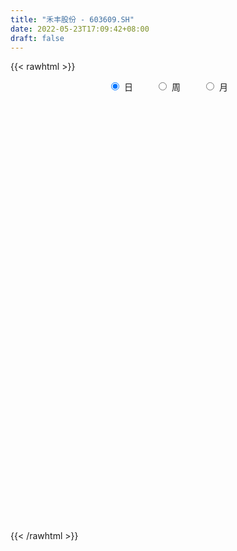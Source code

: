 ```yaml
---
title: "禾丰股份 - 603609.SH"
date: 2022-05-23T17:09:42+08:00
draft: false
---
```

{{< rawhtml >}}
    <div style="text-align: center">
        <label style="padding: 1rem;"><input style="margin-right: .5rem" type="radio" name="period" value="D" checked onclick="period_change(this)">日</label>
        <label style="padding: 1rem;"><input style="margin-right: .5rem" type="radio" name="period" value="W" onclick="period_change(this)">周</label>
        <label style="padding: 1rem;"><input style="margin-right: .5rem" type="radio" name="period" value="M" onclick="period_change(this)">月</label>
    </div>
    <div id="chart" style="height: 700px;"></div> 
    <script type="text/javascript">
        const D_v = [56824.16,40900.69,27581.03,26061.99,14537.39,21992.38,32608.92,24664.35,17106.15,28260.87,23859.53,27704.02,26598.0,23958.08,30930.53,28807.24,24261.95,19973.75,27981.19,18642.5,26185.0,28818.0,21324.5,26989.82,18127.78,30229.89,18659.79,23915.67,22236.75,28945.33,26744.83,23208.17,65851.63,35351.0,23467.24,26507.46,41614.8,44745.55,24288.08,22057.89,24257.4,28395.05,32359.59,40184.51,20639.69,21796.5,16516.0,25650.58,22082.5,17924.29,16273.5,46925.28,31575.59,26507.87,36408.13,78100.62,45147.81,29422.62,22477.0,20174.77,19245.21,19726.14,43690.24,23311.62,23042.06,20315.71,18739.88,20092.54,23108.06,14351.0,20283.5,19463.69,16566.5,16646.07,20318.69,15660.0,18562.16,23650.55,26167.12,33195.31,24177.0,29282.43,23957.25,30622.38,32996.26,35190.23,45602.17,31906.2,25330.0,23561.5,89837.07,43193.32,28556.03,27403.19,34958.17,119230.63,60876.58,58369.53,52359.33,55951.48,58036.06,41334.28,32037.67,26640.48,44097.94,32873.64,93546.16,67961.66,51627.3,46929.81,32925.64,23119.63,22521.11,28418.97,22829.11,26930.81,27498.75,55097.08,62330.24,36115.2,49326.34,28382.0,22094.0,24451.0,22596.0,26702.32,30898.26,19577.55,20276.37,24681.84,17322.18,23354.0,18044.14,14786.92,18532.79,18513.95,17766.49,15867.66,20229.97,17696.87,20236.0,21760.47,19003.32,40588.1,33144.12,28883.0,21778.5,33949.92,29310.5,32185.73,26755.71,33384.08,48264.79,138712.49,194078.43,103165.53,198975.33,93728.51,67995.63,45175.35,113581.09,183053.48,75940.26,76144.88,214292.31,181863.64,85376.01,91774.66,103334.42,127164.02,90567.68,51080.5,80356.62,54677.0,50998.32,49782.0,31825.12,41031.42,66269.63,67350.3,69376.31,55970.14,73608.68,61265.31,86043.0,63968.66,80922.66,68667.5,62545.67,49449.49,46598.59,76302.9,79673.33,42753.5,41748.09,90343.4,61119.03,47360.95,98784.24,71094.16,81399.23,67250.94,39555.94,49717.89,41495.86,70530.21,64539.97,37105.69,42184.0,55025.86,55220.07,42149.08,43965.67,48518.44,37413.03,80207.31,54239.76,33731.06,40708.71,92027.77,76251.73,57310.15,60776.81,40100.5,39438.88,40135.64,36736.98,105222.39,170835.89,116965.04,123741.22,129246.38,109688.69,85215.16,60582.99,43981.89,54145.55,77757.03,31794.15,33696.78,39772.17,44117.0,43996.03,35703.11,89200.98,41200.49,41077.88,35786.25,33694.32,50380.86]
const D_histogram = [0.0,-0.0156289459,-0.020817471,-0.0247714224,-0.0258115958,-0.0311662432,-0.0282413629,-0.035219527,-0.0385838335,-0.0394187411,-0.0291598451,-0.0242889806,-0.0198745253,-0.0109353303,-0.0008482442,0.0019265122,0.0050991339,0.0088664988,0.0044926407,0.0054458933,0.0032939259,-0.0019753843,-0.0044506199,-0.0177982167,-0.0219038906,-0.0327152895,-0.0317721514,-0.032372996,-0.0249018241,-0.0107916336,0.0010210921,0.0114104183,0.030547779,0.032397396,0.0257932965,0.0218361007,0.0286300795,0.0142996855,0.0091455807,0.001696042,-0.0010619891,-0.0020088263,-0.0017662289,0.0107003707,0.0078146478,0.0037361459,0.0010298496,-0.0076967965,-0.017169167,-0.0208296639,-0.0199698502,-0.0347834734,-0.0553741868,-0.0764657303,-0.1042493697,-0.1032627601,-0.0872507621,-0.0682052447,-0.0608648527,-0.0566398424,-0.0480781149,-0.0333083974,-0.0013060824,0.0181246477,0.0279776746,0.0357145404,0.0403617043,0.0420985216,0.0328897194,0.0236099595,0.0159947265,0.0097855346,0.0066753448,0.0062935529,0.012732951,0.0109557979,0.0053732137,-0.0035904926,0.001759071,0.0157954726,0.0204649175,0.029182738,0.036085426,0.0458735644,0.0555762283,0.0684190793,0.079210071,0.0764816002,0.0614190464,0.0539534084,0.0668339997,0.0629217147,0.0479074806,0.0470342923,0.0390085951,0.0638459006,0.0637993812,0.0582240156,0.0608300214,0.0733941102,0.0741430532,0.0660018903,0.0493740399,0.0249951407,-0.0113172486,-0.02446202,-0.0012811236,-0.0095129244,-0.0350658588,-0.063035952,-0.0749567472,-0.0785751107,-0.0823644913,-0.0948091642,-0.0920268712,-0.0764458324,-0.0611434555,-0.0339150235,-0.0050288677,0.0004191601,-0.01230081,-0.0101862257,-0.0058812066,-0.004244597,-0.004994791,0.0023823729,-0.000854785,0.0015522073,0.0022617142,0.0005885684,-0.0005770804,-0.0032767493,-0.0067889228,-0.0067817114,-0.0090207753,-0.0125298254,-0.0134314869,-0.0094301249,-0.0044584375,0.0008709687,0.0010378116,0.0043395147,0.0087849394,0.0181614039,0.0211611525,0.0186822634,0.018600427,0.0116866162,0.0059318667,-0.0000846054,-0.0027586508,0.001275974,0.0099392301,0.035066713,0.0774128021,0.1000751167,0.1434454737,0.1480551424,0.1335348582,0.1196064707,0.1326718564,0.1610309444,0.1588315782,0.1365938734,0.1817848413,0.1790252861,0.1689222564,0.1498938522,0.1297561181,0.0905376911,0.0258931573,-0.0258311448,-0.0673251246,-0.1096509557,-0.1327986991,-0.1628315231,-0.1671545138,-0.1764534876,-0.1452238357,-0.1249974568,-0.0894687632,-0.0466456071,-0.0077707354,-0.0021086947,-0.0322338829,-0.0646300108,-0.1017093694,-0.1197650329,-0.1189339468,-0.1143338005,-0.1220299005,-0.1329224164,-0.1532407195,-0.1576308854,-0.1482573077,-0.10807417,-0.0810728192,-0.0597351712,-0.0339953557,-0.021446251,-0.0362809153,-0.0546553134,-0.0524625557,-0.0252487222,-0.0277553984,-0.0691173024,-0.080814811,-0.0795036218,-0.0635445961,-0.0250564719,0.0109138898,0.0325466633,0.0465374145,0.0612805741,0.0730300907,0.0897789899,0.09070983,0.0833852049,0.0781000742,0.1003575508,0.0784940871,0.0407926907,0.0212130218,0.0133315738,-0.0066183587,-0.0081828014,-0.0102482706,0.0334525777,0.0785828624,0.0907935245,0.0630166425,0.0108506484,-0.0755900777,-0.1532828255,-0.1732071172,-0.1886692068,-0.1796722584,-0.1662559873,-0.1529468489,-0.1228231802,-0.0917559796,-0.0678986214,-0.0439125504,-0.0235558152,0.0177633896,0.0368297718,0.0523522616,0.0583387059,0.0674740062,0.0836938638]
const D_fast = [0.0,-0.0195361823,-0.0299290753,-0.0400758822,-0.0475689546,-0.0607151628,-0.0648506232,-0.0806336691,-0.0936439339,-0.1043335268,-0.1013645921,-0.1025659727,-0.1031201487,-0.0969147863,-0.0870397612,-0.0837833768,-0.0793359716,-0.0733519821,-0.07660268,-0.074287954,-0.0756164399,-0.0813795962,-0.0849674868,-0.1027646377,-0.1123462843,-0.1313365056,-0.1383364054,-0.1470304989,-0.145784783,-0.134372501,-0.1223045022,-0.1090625715,-0.082288266,-0.0723393,-0.0724950753,-0.070993246,-0.0570417473,-0.0677972199,-0.0706649295,-0.0776904578,-0.0807139861,-0.0821630299,-0.0823619897,-0.0672202974,-0.0681523584,-0.0712968238,-0.0737456577,-0.0843965029,-0.0981611651,-0.1070290781,-0.1111617269,-0.1346712185,-0.1691054786,-0.2093134547,-0.2631594365,-0.287988517,-0.2937892095,-0.2917950032,-0.2996708244,-0.3096057747,-0.3130635759,-0.3066209578,-0.2749451634,-0.2509832714,-0.2341358258,-0.2174703249,-0.202732735,-0.1904712872,-0.1914576596,-0.1948349296,-0.198451481,-0.2022142893,-0.2036556429,-0.2024640465,-0.1928414106,-0.1918796143,-0.1961188951,-0.2059802246,-0.2001908932,-0.1822056235,-0.1724199491,-0.1564064442,-0.1404823997,-0.1192258702,-0.0956291491,-0.0656815284,-0.0350880189,-0.0186960897,-0.0184038819,-0.0123811678,0.0172079235,0.0290260671,0.0259887031,0.036874088,0.0386005395,0.0793993201,0.0953026461,0.1042832844,0.1220967955,0.1530094119,0.1722941181,0.1806534279,0.1763690874,0.1582389734,0.1190972719,0.0998369956,0.122697611,0.1120875791,0.07776818,0.0340390989,0.0033791168,-0.0198830243,-0.0442635278,-0.0804104917,-0.1006349166,-0.1041653358,-0.1041488229,-0.0853991466,-0.0577702078,-0.05221739,-0.0680125626,-0.0684445347,-0.0656098172,-0.0650343569,-0.0670332487,-0.0590604915,-0.0625113456,-0.0597163015,-0.0584413661,-0.0599673697,-0.0612772886,-0.0647961448,-0.0700055491,-0.0716937655,-0.0761880232,-0.0828295297,-0.087089063,-0.0854452322,-0.0815881541,-0.0760410057,-0.0756147099,-0.0712281282,-0.0645864687,-0.0506696532,-0.0423796165,-0.0401879397,-0.0356196694,-0.0396118261,-0.0438836089,-0.0499212324,-0.0532849405,-0.0489313221,-0.0377832585,-0.0038890974,0.0578101923,0.105491286,0.1847230115,0.2263464657,0.2452098961,0.2611831262,0.307416476,0.3760333002,0.4135418285,0.425452592,0.5160897703,0.5580865366,0.590214071,0.6086591299,0.6209604253,0.6043764211,0.5462051765,0.4880230883,0.4296978273,0.3599592573,0.3036118391,0.2328711344,0.1867595152,0.1333471695,0.1282708625,0.1172478771,0.13040938,0.1615711344,0.1985033221,0.2036381892,0.1654545302,0.1169008996,0.0543941987,0.0063972769,-0.0225051236,-0.0464884275,-0.0846920026,-0.1288151226,-0.1874436056,-0.2312414928,-0.2589322421,-0.2457676469,-0.2390345008,-0.2326306456,-0.2153896691,-0.2082021272,-0.2321070202,-0.2641452467,-0.2750681279,-0.254166475,-0.2636120008,-0.3222532304,-0.3541544418,-0.372719158,-0.3726462814,-0.3404222751,-0.3017234409,-0.2719540016,-0.2463288968,-0.2162655936,-0.1862585544,-0.1470649077,-0.1234566101,-0.109934934,-0.0956950462,-0.0483481819,-0.0505881238,-0.0780913475,-0.092367761,-0.0969163156,-0.1185208376,-0.1221309807,-0.1267585176,-0.0746945248,-0.0099185246,0.0249905187,0.0129677973,-0.0364855347,-0.1418237803,-0.2578372344,-0.3210633055,-0.3836926967,-0.4196138129,-0.4477615386,-0.4726891124,-0.4732712388,-0.4651430331,-0.4582603302,-0.4452523968,-0.4307846155,-0.3850245632,-0.3567507381,-0.3281401829,-0.3075690621,-0.2815652602,-0.2444219367]
const D_slow = [0.0,-0.0039072365,-0.0091116042,-0.0153044598,-0.0217573588,-0.0295489196,-0.0366092603,-0.0454141421,-0.0550601004,-0.0649147857,-0.072204747,-0.0782769921,-0.0832456234,-0.085979456,-0.086191517,-0.085709889,-0.0844351055,-0.0822184808,-0.0810953207,-0.0797338473,-0.0789103658,-0.0794042119,-0.0805168669,-0.0849664211,-0.0904423937,-0.0986212161,-0.106564254,-0.1146575029,-0.120882959,-0.1235808674,-0.1233255943,-0.1204729898,-0.112836045,-0.104736696,-0.0982883719,-0.0928293467,-0.0856718268,-0.0820969054,-0.0798105103,-0.0793864998,-0.079651997,-0.0801542036,-0.0805957608,-0.0779206681,-0.0759670062,-0.0750329697,-0.0747755073,-0.0766997065,-0.0809919982,-0.0861994142,-0.0911918767,-0.0998877451,-0.1137312918,-0.1328477244,-0.1589100668,-0.1847257568,-0.2065384474,-0.2235897585,-0.2388059717,-0.2529659323,-0.264985461,-0.2733125604,-0.273639081,-0.2691079191,-0.2621135004,-0.2531848653,-0.2430944392,-0.2325698088,-0.224347379,-0.2184448891,-0.2144462075,-0.2119998238,-0.2103309877,-0.2087575994,-0.2055743617,-0.2028354122,-0.2014921088,-0.2023897319,-0.2019499642,-0.198001096,-0.1928848667,-0.1855891822,-0.1765678257,-0.1650994346,-0.1512053775,-0.1341006077,-0.1142980899,-0.0951776899,-0.0798229283,-0.0663345762,-0.0496260763,-0.0338956476,-0.0219187774,-0.0101602044,-0.0004080556,0.0155534196,0.0315032649,0.0460592688,0.0612667741,0.0796153017,0.098151065,0.1146515375,0.1269950475,0.1332438327,0.1304145205,0.1242990155,0.1239787346,0.1216005035,0.1128340388,0.0970750508,0.078335864,0.0586920863,0.0381009635,0.0143986725,-0.0086080453,-0.0277195034,-0.0430053673,-0.0514841232,-0.0527413401,-0.0526365501,-0.0557117526,-0.058258309,-0.0597286106,-0.0607897599,-0.0620384577,-0.0614428644,-0.0616565607,-0.0612685088,-0.0607030803,-0.0605559382,-0.0607002083,-0.0615193956,-0.0632166263,-0.0649120541,-0.0671672479,-0.0702997043,-0.073657576,-0.0760151073,-0.0771297166,-0.0769119744,-0.0766525215,-0.0755676429,-0.073371408,-0.068831057,-0.0635407689,-0.0588702031,-0.0542200963,-0.0512984423,-0.0498154756,-0.049836627,-0.0505262897,-0.0502072962,-0.0477224886,-0.0389558104,-0.0196026098,0.0054161693,0.0412775378,0.0782913233,0.1116750379,0.1415766556,0.1747446197,0.2150023558,0.2547102503,0.2888587187,0.334304929,0.3790612505,0.4212918146,0.4587652777,0.4912043072,0.51383873,0.5203120193,0.5138542331,0.4970229519,0.469610213,0.4364105382,0.3957026575,0.353914029,0.3098006571,0.2734946982,0.242245334,0.2198781432,0.2082167414,0.2062740576,0.2057468839,0.1976884132,0.1815309105,0.1561035681,0.1261623099,0.0964288232,0.067845373,0.0373378979,0.0041072938,-0.0342028861,-0.0736106074,-0.1106749343,-0.1376934768,-0.1579616816,-0.1728954744,-0.1813943134,-0.1867558761,-0.1958261049,-0.2094899333,-0.2226055722,-0.2289177528,-0.2358566024,-0.253135928,-0.2733396307,-0.2932155362,-0.3091016852,-0.3153658032,-0.3126373307,-0.3045006649,-0.2928663113,-0.2775461678,-0.2592886451,-0.2368438976,-0.2141664401,-0.1933201389,-0.1737951204,-0.1487057327,-0.1290822109,-0.1188840382,-0.1135807828,-0.1102478893,-0.111902479,-0.1139481793,-0.116510247,-0.1081471026,-0.088501387,-0.0658030058,-0.0500488452,-0.0473361831,-0.0662337025,-0.1045544089,-0.1478561882,-0.1950234899,-0.2399415545,-0.2815055513,-0.3197422636,-0.3504480586,-0.3733870535,-0.3903617088,-0.4013398464,-0.4072288002,-0.4027879528,-0.3935805099,-0.3804924445,-0.365907768,-0.3490392665,-0.3281158005]
const D_data = [['2021-05-12', 10.8844, 11.0411, 10.855, 11.1391],['2021-05-13', 10.953, 10.7962, 10.7864, 10.9921],['2021-05-14', 10.806, 10.855, 10.7276, 10.8746],['2021-05-17', 10.8746, 10.8256, 10.7374, 10.8746],['2021-05-18', 10.8256, 10.8256, 10.757, 10.8746],['2021-05-19', 10.8354, 10.7276, 10.708, 10.8452],['2021-05-20', 10.7276, 10.7962, 10.6003, 10.9236],['2021-05-21', 10.7962, 10.6297, 10.6297, 10.806],['2021-05-24', 10.5709, 10.6101, 10.5709, 10.6982],['2021-05-25', 10.6003, 10.5905, 10.5023, 10.6101],['2021-05-26', 10.5807, 10.7178, 10.5611, 10.7178],['2021-05-27', 10.7178, 10.6591, 10.6395, 10.7374],['2021-05-28', 10.6688, 10.6493, 10.6395, 10.7374],['2021-05-31', 10.6591, 10.7178, 10.6199, 10.7668],['2021-06-01', 10.7276, 10.7668, 10.6786, 10.7962],['2021-06-02', 10.7668, 10.6982, 10.6884, 10.8158],['2021-06-03', 10.78, 10.71, 10.6, 10.79],['2021-06-04', 10.69, 10.73, 10.69, 10.78],['2021-06-07', 10.77, 10.62, 10.58, 10.83],['2021-06-08', 10.63, 10.67, 10.53, 10.7],['2021-06-09', 10.66, 10.62, 10.56, 10.69],['2021-06-10', 10.61, 10.55, 10.52, 10.61],['2021-06-11', 10.54, 10.55, 10.49, 10.57],['2021-06-15', 10.55, 10.35, 10.28, 10.55],['2021-06-16', 10.35, 10.39, 10.26, 10.49],['2021-06-17', 10.37, 10.23, 10.2, 10.37],['2021-06-18', 10.23, 10.31, 10.18, 10.32],['2021-06-21', 10.31, 10.25, 10.22, 10.36],['2021-06-22', 10.24, 10.33, 10.22, 10.4],['2021-06-23', 10.33, 10.44, 10.27, 10.44],['2021-06-24', 10.44, 10.46, 10.37, 10.48],['2021-06-25', 10.49, 10.49, 10.38, 10.5],['2021-06-28', 10.51, 10.68, 10.51, 10.85],['2021-06-29', 10.63, 10.53, 10.52, 10.7],['2021-06-30', 10.53, 10.42, 10.38, 10.6],['2021-07-01', 10.41, 10.43, 10.29, 10.53],['2021-07-02', 10.43, 10.58, 10.43, 10.7],['2021-07-05', 10.62, 10.3, 10.26, 10.62],['2021-07-06', 10.35, 10.36, 10.24, 10.38],['2021-07-07', 10.28, 10.29, 10.22, 10.31],['2021-07-08', 10.28, 10.31, 10.21, 10.44],['2021-07-09', 10.37, 10.31, 10.23, 10.39],['2021-07-12', 10.31, 10.31, 10.26, 10.35],['2021-07-13', 10.4, 10.49, 10.28, 10.54],['2021-07-14', 10.51, 10.32, 10.32, 10.56],['2021-07-15', 10.3, 10.28, 10.24, 10.34],['2021-07-16', 10.25, 10.27, 10.24, 10.36],['2021-07-19', 10.26, 10.15, 10.07, 10.32],['2021-07-20', 10.15, 10.07, 10.04, 10.2],['2021-07-21', 10.06, 10.08, 10.06, 10.13],['2021-07-22', 10.08, 10.1, 10.04, 10.11],['2021-07-23', 10.13, 9.83, 9.8, 10.16],['2021-07-26', 9.83, 9.61, 9.51, 9.88],['2021-07-27', 9.62, 9.42, 9.41, 9.69],['2021-07-28', 9.48, 9.11, 9.1, 9.48],['2021-07-29', 8.84, 9.29, 8.84, 9.45],['2021-07-30', 9.29, 9.42, 9.09, 9.54],['2021-08-02', 9.41, 9.46, 9.27, 9.64],['2021-08-03', 9.41, 9.3, 9.3, 9.52],['2021-08-04', 9.3, 9.21, 9.18, 9.3],['2021-08-05', 9.18, 9.22, 9.18, 9.34],['2021-08-06', 9.2, 9.29, 9.1, 9.29],['2021-08-09', 9.3, 9.58, 9.19, 9.66],['2021-08-10', 9.6, 9.53, 9.42, 9.62],['2021-08-11', 9.5, 9.47, 9.43, 9.55],['2021-08-12', 9.47, 9.48, 9.45, 9.57],['2021-08-13', 9.43, 9.47, 9.37, 9.51],['2021-08-16', 9.49, 9.45, 9.42, 9.56],['2021-08-17', 9.43, 9.29, 9.25, 9.49],['2021-08-18', 9.26, 9.23, 9.2, 9.29],['2021-08-19', 9.2, 9.19, 9.12, 9.23],['2021-08-20', 9.19, 9.15, 9.06, 9.19],['2021-08-23', 9.15, 9.14, 9.14, 9.21],['2021-08-24', 9.17, 9.14, 9.13, 9.2],['2021-08-25', 9.12, 9.22, 9.12, 9.26],['2021-08-26', 9.21, 9.11, 9.11, 9.22],['2021-08-27', 9.11, 9.02, 9.01, 9.13],['2021-08-30', 9.0, 8.91, 8.91, 9.02],['2021-08-31', 8.95, 9.05, 8.89, 9.11],['2021-09-01', 9.08, 9.19, 8.97, 9.21],['2021-09-02', 9.19, 9.11, 9.09, 9.19],['2021-09-03', 9.14, 9.19, 9.09, 9.2],['2021-09-06', 9.1, 9.21, 9.1, 9.24],['2021-09-07', 9.22, 9.3, 9.22, 9.33],['2021-09-08', 9.32, 9.37, 9.3, 9.4],['2021-09-09', 9.38, 9.5, 9.37, 9.54],['2021-09-10', 9.45, 9.58, 9.35, 9.64],['2021-09-13', 9.48, 9.48, 9.42, 9.6],['2021-09-14', 9.48, 9.32, 9.3, 9.52],['2021-09-15', 9.3, 9.39, 9.22, 9.47],['2021-09-16', 9.37, 9.7, 9.36, 9.78],['2021-09-17', 9.69, 9.56, 9.46, 9.7],['2021-09-22', 9.5, 9.41, 9.36, 9.5],['2021-09-23', 9.42, 9.58, 9.41, 9.59],['2021-09-24', 9.58, 9.5, 9.47, 9.69],['2021-09-27', 9.46, 10.0, 9.45, 10.14],['2021-09-28', 9.9, 9.81, 9.66, 9.91],['2021-09-29', 9.71, 9.78, 9.62, 9.98],['2021-09-30', 9.76, 9.93, 9.72, 10.09],['2021-10-08', 9.99, 10.16, 9.85, 10.28],['2021-10-11', 10.2, 10.12, 9.91, 10.27],['2021-10-12', 10.06, 10.06, 9.83, 10.15],['2021-10-13', 10.05, 9.95, 9.83, 10.1],['2021-10-14', 9.9, 9.79, 9.74, 9.91],['2021-10-15', 9.7, 9.5, 9.48, 9.77],['2021-10-18', 9.5, 9.66, 9.27, 9.69],['2021-10-19', 9.65, 10.15, 9.58, 10.25],['2021-10-20', 9.92, 9.81, 9.72, 10.01],['2021-10-21', 9.8, 9.5, 9.5, 9.89],['2021-10-22', 9.5, 9.3, 9.28, 9.59],['2021-10-25', 9.46, 9.35, 9.25, 9.57],['2021-10-26', 9.26, 9.36, 9.26, 9.42],['2021-10-27', 9.31, 9.28, 9.2, 9.41],['2021-10-28', 9.21, 9.06, 9.03, 9.27],['2021-10-29', 9.02, 9.15, 9.02, 9.23],['2021-11-01', 9.15, 9.29, 9.04, 9.29],['2021-11-02', 9.28, 9.31, 9.2, 9.37],['2021-11-03', 9.31, 9.53, 9.28, 9.63],['2021-11-04', 9.47, 9.68, 9.41, 9.77],['2021-11-05', 9.63, 9.47, 9.45, 9.73],['2021-11-08', 9.47, 9.21, 9.2, 9.5],['2021-11-09', 9.2, 9.35, 9.2, 9.4],['2021-11-10', 9.35, 9.38, 9.21, 9.38],['2021-11-11', 9.35, 9.35, 9.3, 9.46],['2021-11-12', 9.35, 9.31, 9.3, 9.41],['2021-11-15', 9.39, 9.42, 9.32, 9.48],['2021-11-16', 9.44, 9.29, 9.26, 9.48],['2021-11-17', 9.29, 9.35, 9.23, 9.37],['2021-11-18', 9.35, 9.33, 9.3, 9.42],['2021-11-19', 9.32, 9.29, 9.22, 9.35],['2021-11-22', 9.33, 9.28, 9.24, 9.33],['2021-11-23', 9.28, 9.24, 9.22, 9.33],['2021-11-24', 9.24, 9.2, 9.17, 9.24],['2021-11-25', 9.17, 9.22, 9.17, 9.25],['2021-11-26', 9.22, 9.17, 9.14, 9.22],['2021-11-29', 9.1, 9.12, 9.07, 9.21],['2021-11-30', 9.11, 9.12, 9.1, 9.18],['2021-12-01', 9.11, 9.17, 9.08, 9.19],['2021-12-02', 9.19, 9.19, 9.17, 9.25],['2021-12-03', 9.19, 9.21, 9.15, 9.23],['2021-12-06', 9.2, 9.15, 9.14, 9.24],['2021-12-07', 9.15, 9.19, 9.11, 9.2],['2021-12-08', 9.21, 9.22, 9.16, 9.22],['2021-12-09', 9.22, 9.32, 9.2, 9.37],['2021-12-10', 9.35, 9.28, 9.24, 9.4],['2021-12-13', 9.29, 9.22, 9.2, 9.33],['2021-12-14', 9.22, 9.25, 9.18, 9.26],['2021-12-15', 9.19, 9.15, 9.11, 9.27],['2021-12-16', 9.17, 9.13, 9.12, 9.19],['2021-12-17', 9.14, 9.09, 9.08, 9.17],['2021-12-20', 9.1, 9.1, 9.07, 9.13],['2021-12-21', 9.1, 9.18, 9.07, 9.18],['2021-12-22', 9.17, 9.27, 9.15, 9.28],['2021-12-23', 9.26, 9.58, 9.21, 9.87],['2021-12-24', 9.56, 10.02, 9.5, 10.14],['2021-12-27', 10.03, 10.02, 9.85, 10.18],['2021-12-28', 10.07, 10.56, 9.8, 10.65],['2021-12-29', 10.51, 10.33, 10.25, 10.63],['2021-12-30', 10.3, 10.19, 10.1, 10.41],['2021-12-31', 10.1, 10.24, 10.1, 10.3],['2022-01-04', 10.16, 10.7, 10.15, 10.71],['2022-01-05', 10.6, 11.15, 10.58, 11.25],['2022-01-06', 11.11, 11.0, 10.78, 11.14],['2022-01-07', 10.88, 10.84, 10.81, 11.49],['2022-01-10', 10.81, 11.92, 10.79, 11.92],['2022-01-11', 12.08, 11.63, 11.53, 12.15],['2022-01-12', 11.66, 11.7, 11.41, 11.72],['2022-01-13', 11.7, 11.7, 11.52, 11.99],['2022-01-14', 11.76, 11.76, 11.64, 12.26],['2022-01-17', 11.63, 11.52, 11.18, 11.75],['2022-01-18', 11.5, 11.04, 11.01, 11.52],['2022-01-19', 11.14, 10.96, 10.83, 11.14],['2022-01-20', 10.99, 10.87, 10.82, 11.3],['2022-01-21', 10.85, 10.63, 10.58, 10.92],['2022-01-24', 10.55, 10.66, 10.5, 10.86],['2022-01-25', 10.52, 10.37, 10.3, 10.78],['2022-01-26', 10.37, 10.52, 10.22, 10.61],['2022-01-27', 10.53, 10.33, 10.33, 10.77],['2022-01-28', 10.44, 10.81, 10.44, 10.98],['2022-02-07', 10.81, 10.74, 10.4, 11.05],['2022-02-08', 10.72, 11.03, 10.63, 11.2],['2022-02-09', 11.07, 11.31, 11.01, 11.45],['2022-02-10', 11.31, 11.49, 11.21, 11.58],['2022-02-11', 11.55, 11.22, 11.2, 11.63],['2022-02-14', 11.23, 10.72, 10.67, 11.37],['2022-02-15', 10.76, 10.51, 10.4, 10.81],['2022-02-16', 10.56, 10.22, 10.18, 10.64],['2022-02-17', 10.21, 10.24, 10.12, 10.29],['2022-02-18', 10.23, 10.35, 10.1, 10.44],['2022-02-21', 10.34, 10.33, 10.2, 10.44],['2022-02-22', 10.29, 10.08, 10.06, 10.32],['2022-02-23', 10.15, 9.89, 9.8, 10.33],['2022-02-24', 9.84, 9.57, 9.42, 9.94],['2022-02-25', 9.6, 9.57, 9.5, 9.71],['2022-02-28', 9.52, 9.62, 9.43, 9.69],['2022-03-01', 9.63, 10.02, 9.63, 10.03],['2022-03-02', 9.98, 9.94, 9.85, 10.13],['2022-03-03', 9.94, 9.92, 9.81, 9.99],['2022-03-04', 9.93, 10.04, 9.91, 10.33],['2022-03-07', 10.04, 9.93, 9.86, 10.26],['2022-03-08', 9.88, 9.53, 9.45, 9.9],['2022-03-09', 9.54, 9.33, 9.02, 9.72],['2022-03-10', 9.45, 9.47, 9.38, 9.63],['2022-03-11', 9.4, 9.8, 9.28, 9.82],['2022-03-14', 9.7, 9.44, 9.42, 9.81],['2022-03-15', 9.35, 8.76, 8.75, 9.45],['2022-03-16', 8.89, 8.89, 8.39, 8.98],['2022-03-17', 8.89, 8.92, 8.83, 9.05],['2022-03-18', 8.92, 9.05, 8.81, 9.07],['2022-03-21', 9.04, 9.4, 9.04, 9.49],['2022-03-22', 9.4, 9.52, 9.35, 9.64],['2022-03-23', 9.5, 9.47, 9.36, 9.59],['2022-03-24', 9.45, 9.46, 9.4, 9.76],['2022-03-25', 9.45, 9.55, 9.41, 9.76],['2022-03-28', 9.56, 9.6, 9.44, 9.67],['2022-03-29', 9.58, 9.77, 9.5, 9.89],['2022-03-30', 9.72, 9.66, 9.6, 9.76],['2022-03-31', 9.67, 9.58, 9.55, 9.78],['2022-04-01', 9.54, 9.61, 9.53, 9.71],['2022-04-06', 9.68, 10.05, 9.66, 10.13],['2022-04-07', 10.07, 9.55, 9.52, 10.1],['2022-04-08', 9.56, 9.22, 9.01, 9.57],['2022-04-11', 9.16, 9.3, 9.15, 9.56],['2022-04-12', 9.31, 9.37, 9.13, 9.45],['2022-04-13', 9.4, 9.13, 9.12, 9.49],['2022-04-14', 9.11, 9.28, 8.97, 9.38],['2022-04-15', 9.26, 9.24, 9.16, 9.45],['2022-04-18', 9.25, 9.92, 9.25, 9.96],['2022-04-19', 10.1, 10.21, 9.87, 10.45],['2022-04-20', 10.23, 10.01, 9.92, 10.28],['2022-04-21', 10.02, 9.52, 9.42, 10.15],['2022-04-22', 9.02, 9.02, 8.7, 9.17],['2022-04-25', 8.9, 8.18, 8.15, 9.0],['2022-04-26', 8.18, 7.74, 7.69, 8.25],['2022-04-27', 7.62, 8.05, 7.52, 8.05],['2022-04-28', 8.0, 7.84, 7.72, 8.08],['2022-04-29', 7.84, 7.95, 7.8, 8.08],['2022-05-05', 7.9, 7.89, 7.8, 8.1],['2022-05-06', 7.77, 7.79, 7.65, 7.83],['2022-05-09', 7.79, 7.96, 7.79, 7.97],['2022-05-10', 7.9, 8.0, 7.76, 8.03],['2022-05-11', 8.01, 7.94, 7.92, 8.15],['2022-05-12', 7.91, 7.97, 7.82, 8.18],['2022-05-13', 7.99, 7.96, 7.86, 8.03],['2022-05-16', 8.04, 8.33, 7.95, 8.35],['2022-05-17', 8.3, 8.18, 8.13, 8.33],['2022-05-18', 8.18, 8.21, 8.14, 8.26],['2022-05-19', 8.1, 8.14, 8.09, 8.28],['2022-05-20', 8.12, 8.22, 8.12, 8.24],['2022-05-23', 8.26, 8.39, 8.21, 8.48]]
const W_v = [174595.1,271941.09,229002.69,148549.64,210991.92,653592.6500000001,252687.94,272257.22,169687.99,153310.13,281789.68,156905.1,171230.28,200608.61,186312.33,82521.32,159716.68,175454.94,301016.77,151724.96,139957.49,75875.1,71786.19,128265.76,106892.16,100482.62,153437.69,118735.41,106763.42,103625.09,25599.5,24231.4,75574.99,191170.33,187549.48,412901.0,636078.5499999999,457768.4299999999,477188.4399999999,223847.57,183424.56,70908.27,201678.21,147913.18,217939.32,323722.71,369746.71,272408.25,181715.4,87979.38,124437.33,92914.06,100394.27,111214.14,117704.76,117742.6,112308.34,86257.86,72398.98,93162.35,95044.71,75345.29,95973.47,112173.55,79497.75,129232.49,137934.81,114191.29,102066.28,133080.32,160766.86,127413.57,86832.31,160092.6,137531.71,93243.67,152123.35,85246.15,269134.21,143434.67,392892.48,971170.72,672815.9,727101.29,945002.04,483888.95,481341.44,406873.37,635951.59,760275.8100000001,1632766.9199999999,429571.72,1676512.7,1044105.5,695291.55,1178482.7799999998,859803.53,784994.86,686430.5499999999,406010.92,649446.09,640597.9500000001,1183495.6400000001,984920.58,808384.65,693695.74,544584.5,603930.52,504359.22,443200.91,401844.21,369245.73,391149.44,42573.53,227673.36,234634.15,651521.6699999999,870255.2000000001,702767.4399999999,420408.7,247191.19,188967.64,192234.51,291908.02,273066.74,237477.52,361886.68,448432.04,371504.99,257538.42,420250.75,501315.71,561099.63,483865.41,821473.88,614561.97,395112.05,384718.65,987437.3,1039226.6100000001,1076057.1400000001,1387239.77,841727.9000000001,442699.05,717755.0,467122.24,324645.11,411186.96,539090.62,614699.6099999999,345141.38,639844.4300000001,1073327.78,1589694.8599999999,781916.22,637092.3,928475.3099999999,1403072.75,898242.05,665539.53,515409.38,576530.47,372337.39,278903.03,136051.0,81847.42,321846.61,163856.21,286658.43,207899.55,360443.28,241511.76,292650.25,323956.32,398077.08,262954.97,317408.5,147078.09,532645.85,245491.26,197172.37,300602.28,320877.87,221692.95,232992.14,460660.47,341630.84,256296.17,173684.04,167194.54,206970.36,96358.88,269908.66,176073.02,178626.43,58523.52,276236.7,119865.03,123528.57,127931.55,122951.19,94007.28,125050.75,192792.13,143743.97,131496.29,128856.15,217740.02,111045.74,129099.51,97298.79,87753.42,136472.41,168368.29,213828.09,90917.39,290836.07,55951.48,202146.43,292938.57,129814.46,207972.08,146849.34,122136.34,92040.03,90074.94,134732.01,146107.65,441195.5,509040.35,448719.71,676641.04,403845.82,239906.49,327570.74,362147.49,294777.81,339355.71,309018.16,255855.73,244879.12,246299.87,225589.65,217188.81,646010.92,353614.28,109551.18,197285.09,240959.92,50380.86]
const W_histogram = [0.0,-0.0138101425,-0.0541364006,-0.0758194484,-0.0839015563,-0.0600355195,-0.0388679294,-0.0420341501,-0.0367758484,-0.0300283646,-0.0136217099,-0.0118116576,0.004802531,0.0154037477,0.000630152,-0.0070599359,-0.009891,0.0061106127,0.0192469,0.0022344783,-0.0285822594,-0.0435558513,-0.037504227,-0.0245114031,0.0024112359,0.010833743,-0.0012166561,0.0135662818,-0.0048733585,-0.0245429109,-0.0342917412,-0.0294283473,-0.0185935984,0.0254781122,0.0543881978,0.1123864497,0.1090643585,0.1482946307,0.1415509063,0.0946054855,0.0577206292,0.0368250294,0.0354695307,0.0518080142,0.0545858185,0.0850211451,0.120683104,0.0864410533,0.0506599107,0.0217497792,-0.0469280759,-0.0585009856,-0.0572243503,-0.0599684862,-0.0789155361,-0.074674674,-0.0887289444,-0.0987416975,-0.1085090892,-0.1246513335,-0.1369771936,-0.1435276063,-0.1482126396,-0.1796779631,-0.1991619746,-0.1774777695,-0.1313286057,-0.0828971366,-0.0226343118,0.0285796518,0.0215879456,0.015464757,0.0028900833,0.0063504388,0.0184464509,0.0401418952,0.047805446,0.0425130132,0.0651077996,0.0534520958,0.115536208,0.252504374,0.3533607283,0.4030266436,0.4328673431,0.3955218597,0.3395854338,0.3008625535,0.2973558299,0.2662437317,0.3833879447,0.4419392932,0.3746967773,0.2677007989,0.0806834064,0.1445597523,0.0827218243,0.0070895379,-0.0397231372,-0.0930246835,-0.0654835616,-0.1031062652,-0.0358838945,0.0511150343,0.1162848191,0.0618616592,0.066975391,0.0178469667,-0.0227182352,-0.0557379007,-0.0766308137,-0.0972683996,-0.2186655345,-0.2904427866,-0.3008292981,-0.3041371255,-0.1993121772,-0.144441755,-0.1061855154,-0.1509246223,-0.2123515836,-0.2515991451,-0.2546009447,-0.2723290648,-0.2447814296,-0.2371585384,-0.178454787,-0.1495194571,-0.1262573102,-0.1512041601,-0.2059467764,-0.1756532872,-0.1197264488,-0.1125823335,-0.0271443861,-0.037442791,-0.0621749071,-0.0427849879,0.033507442,0.1450909422,0.2350510416,0.3887162839,0.4249677312,0.439564148,0.377855573,0.3027178673,0.2353413889,0.1748103921,0.1192132073,0.1275018808,0.1113284909,0.14606608,0.1474185718,0.1793291773,0.1776657843,0.1852799815,0.1841286647,0.3040445509,0.2877985473,0.2120337742,0.0786929199,-0.1258148304,-0.2726364343,-0.3499733122,-0.429552421,-0.4222317955,-0.4105112057,-0.415712034,-0.4696933954,-0.4853253137,-0.4587341979,-0.3954076452,-0.3283478911,-0.2529658489,-0.2207532469,-0.2130378134,-0.2362245758,-0.2232535805,-0.1752952255,-0.1431513958,-0.1254056315,-0.1092047445,-0.0808134459,-0.0292121718,0.0511843756,0.0633944732,0.0977312936,0.0663882749,0.0585113425,0.070625366,0.0657170873,0.066501436,0.0469018098,0.0329516344,-0.0136879966,-0.0477017604,-0.0494079873,-0.0581678351,-0.055128028,-0.0408268703,-0.0367612188,-0.0430693861,-0.0286473947,-0.0076664627,-0.0066312545,-0.0034587302,-0.0246320689,-0.0579843102,-0.0792205681,-0.0717854872,-0.0785147441,-0.0814648676,-0.0625606792,-0.0167671456,0.0173525093,0.0397743381,0.0848688084,0.1288531585,0.1127445712,0.0889144915,0.0644821711,0.0708004945,0.0652676616,0.0613825085,0.0522120857,0.0503015113,0.0548413074,0.0464684999,0.1018111116,0.148645573,0.2116040697,0.3013077749,0.27155949,0.2514826666,0.2526250711,0.1847449965,0.0824838733,0.0436181544,0.001114896,-0.0739897602,-0.0856505135,-0.0848191388,-0.104726151,-0.1101840896,-0.1213646223,-0.1895142636,-0.2312925065,-0.2327645916,-0.2026222815,-0.1595265632]
const W_fast = [0.0,-0.0172626781,-0.0711230363,-0.1117609463,-0.1408184432,-0.1319612863,-0.1205106785,-0.1341854368,-0.1381210971,-0.1388807046,-0.1258794773,-0.1270223394,-0.109207518,-0.0947553644,-0.1093714222,-0.118826494,-0.1241303081,-0.1066010422,-0.0886530299,-0.105106832,-0.1430691346,-0.1689316893,-0.1722561217,-0.1653911486,-0.1378657007,-0.1267347578,-0.1390893209,-0.1209148126,-0.1405727925,-0.1663780726,-0.1846998383,-0.1871935311,-0.1810071819,-0.1305659432,-0.0880588082,-0.0019639438,0.0219800546,0.0982839844,0.1269279866,0.1036339371,0.0811792382,0.0694898958,0.0770017797,0.1062922668,0.1227165257,0.1744071385,0.2402398735,0.2276080861,0.2044919212,0.1810192345,0.1006093605,0.0744112043,0.0613817521,0.0436454945,0.0049695607,-0.0094582458,-0.0456947523,-0.0803929297,-0.1172875938,-0.1645926714,-0.2111628299,-0.2535951441,-0.2953333374,-0.3717181516,-0.4409926567,-0.463677894,-0.4503608817,-0.4226536968,-0.3680494499,-0.3096905733,-0.3112852931,-0.3135422924,-0.3253944453,-0.3203464802,-0.3036388553,-0.2719079372,-0.2522930249,-0.2469572044,-0.2080854681,-0.206378148,-0.1154099838,0.0846842757,0.2738808121,0.4243033883,0.5623609236,0.6238959051,0.6528558376,0.6893485957,0.7601808296,0.7956296643,1.0086208635,1.1776570353,1.2040887137,1.164017935,0.9971713941,1.0971876781,1.0560302062,0.9821703042,0.9254268448,0.8488691277,0.8600393592,0.7966400892,0.8548914864,0.9546691738,1.0489101633,1.0099524183,1.0318099978,0.9871433152,0.9408985545,0.8939444138,0.8538937974,0.8089391116,0.632875593,0.4884876443,0.4028938083,0.3235516996,0.3785486036,0.397308587,0.4090184477,0.3265481853,0.212033328,0.1098859803,0.0432339445,-0.0425764419,-0.076224164,-0.1278909075,-0.1138008528,-0.1222453871,-0.1305475678,-0.1932954578,-0.2995247681,-0.3131446008,-0.2871493745,-0.3081508425,-0.2294989917,-0.2491580943,-0.2894339372,-0.280740265,-0.1960709746,-0.0482147389,0.1005081209,0.3513524342,0.4938458143,0.6183332681,0.6510885863,0.6516303475,0.6430892163,0.6262608176,0.6004669346,0.6406310783,0.6522898111,0.7235439202,0.7617510549,0.8384939548,0.8812470079,0.9351812004,0.9800620498,1.1759890736,1.2316927069,1.2089363773,1.095268753,0.8593072951,0.6443265826,0.4794963767,0.2925291627,0.1942918393,0.1033846277,-0.0057442091,-0.1771489193,-0.3141121662,-0.4022045998,-0.4377299583,-0.4527571771,-0.4406165971,-0.4635923069,-0.5091363267,-0.5913792331,-0.6342216329,-0.6300870842,-0.6337311035,-0.647336747,-0.6584370462,-0.6502491091,-0.6059508779,-0.5127582366,-0.4846995207,-0.4259298769,-0.4406758269,-0.4339249236,-0.4041545587,-0.3926335655,-0.3752238579,-0.3830980316,-0.3888102984,-0.4388719285,-0.4848111324,-0.4988693562,-0.5221711628,-0.5329133626,-0.5288189225,-0.5339435757,-0.5510190895,-0.5437589468,-0.5246946305,-0.5253172359,-0.5230093942,-0.5503407501,-0.5981890689,-0.6392304689,-0.6497417598,-0.6760997027,-0.6994160431,-0.6961520245,-0.6545502774,-0.6160924951,-0.5837270818,-0.5174154094,-0.4412177697,-0.4291402141,-0.430741671,-0.4390534486,-0.4150350015,-0.404250919,-0.392790445,-0.3889078464,-0.3782430429,-0.3599929201,-0.3567486025,-0.2759532129,-0.1919573583,-0.0760978441,0.0889328048,0.1270743923,0.1698682357,0.2341669079,0.2124730824,0.1308329276,0.1028717473,0.0606472129,-0.0329548834,-0.0660282651,-0.086401675,-0.132490225,-0.1654941861,-0.2070158742,-0.3225440815,-0.422145451,-0.481808684,-0.5023219442,-0.4991078667]
const W_slow = [0.0,-0.0034525356,-0.0169866358,-0.0359414979,-0.0569168869,-0.0719257668,-0.0816427491,-0.0921512867,-0.1013452488,-0.1088523399,-0.1122577674,-0.1152106818,-0.114010049,-0.1101591121,-0.1100015741,-0.1117665581,-0.1142393081,-0.1127116549,-0.1078999299,-0.1073413103,-0.1144868752,-0.125375838,-0.1347518948,-0.1408797455,-0.1402769366,-0.1375685008,-0.1378726648,-0.1344810944,-0.135699434,-0.1418351617,-0.150408097,-0.1577651838,-0.1624135835,-0.1560440554,-0.142447006,-0.1143503935,-0.0870843039,-0.0500106462,-0.0146229197,0.0090284517,0.023458609,0.0326648663,0.041532249,0.0544842526,0.0681307072,0.0893859935,0.1195567695,0.1411670328,0.1538320105,0.1592694553,0.1475374363,0.1329121899,0.1186061023,0.1036139808,0.0838850968,0.0652164283,0.0430341921,0.0183487678,-0.0087785045,-0.0399413379,-0.0741856363,-0.1100675379,-0.1471206978,-0.1920401885,-0.2418306822,-0.2862001245,-0.319032276,-0.3397565601,-0.3454151381,-0.3382702251,-0.3328732387,-0.3290070495,-0.3282845286,-0.3266969189,-0.3220853062,-0.3120498324,-0.3000984709,-0.2894702176,-0.2731932677,-0.2598302438,-0.2309461918,-0.1678200983,-0.0794799162,0.0212767447,0.1294935805,0.2283740454,0.3132704038,0.3884860422,0.4628249997,0.5293859326,0.6252329188,0.7357177421,0.8293919364,0.8963171361,0.9164879877,0.9526279258,0.9733083819,0.9750807663,0.965149982,0.9418938112,0.9255229208,0.8997463545,0.8907753809,0.9035541394,0.9326253442,0.948090759,0.9648346068,0.9692963485,0.9636167897,0.9496823145,0.9305246111,0.9062075112,0.8515411276,0.7789304309,0.7037231064,0.627688825,0.5778607807,0.541750342,0.5152039631,0.4774728076,0.4243849116,0.3614851254,0.2978348892,0.229752623,0.1685572656,0.109267631,0.0646539342,0.0272740699,-0.0042902576,-0.0420912976,-0.0935779917,-0.1374913135,-0.1674229257,-0.1955685091,-0.2023546056,-0.2117153034,-0.2272590301,-0.2379552771,-0.2295784166,-0.1933056811,-0.1345429207,-0.0373638497,0.0688780831,0.1787691201,0.2732330133,0.3489124802,0.4077478274,0.4514504254,0.4812537273,0.5131291975,0.5409613202,0.5774778402,0.6143324831,0.6591647775,0.7035812235,0.7499012189,0.7959333851,0.8719445228,0.9438941596,0.9969026032,1.0165758331,0.9851221255,0.916963017,0.8294696889,0.7220815837,0.6165236348,0.5138958334,0.4099678249,0.292544476,0.1712131476,0.0565295981,-0.0423223132,-0.124409286,-0.1876507482,-0.2428390599,-0.2960985133,-0.3551546572,-0.4109680524,-0.4547918587,-0.4905797077,-0.5219311156,-0.5492323017,-0.5694356632,-0.5767387061,-0.5639426122,-0.5480939939,-0.5236611705,-0.5070641018,-0.4924362662,-0.4747799247,-0.4583506528,-0.4417252939,-0.4299998414,-0.4217619328,-0.4251839319,-0.437109372,-0.4494613689,-0.4640033276,-0.4777853346,-0.4879920522,-0.4971823569,-0.5079497034,-0.5151115521,-0.5170281678,-0.5186859814,-0.519550664,-0.5257086812,-0.5402047588,-0.5600099008,-0.5779562726,-0.5975849586,-0.6179511755,-0.6335913453,-0.6377831317,-0.6334450044,-0.6235014199,-0.6022842178,-0.5700709281,-0.5418847853,-0.5196561625,-0.5035356197,-0.4858354961,-0.4695185807,-0.4541729535,-0.4411199321,-0.4285445543,-0.4148342274,-0.4032171024,-0.3777643245,-0.3406029313,-0.2877019138,-0.2123749701,-0.1444850976,-0.081614431,-0.0184581632,0.0277280859,0.0483490543,0.0592535929,0.0595323169,0.0410348768,0.0196222484,-0.0015825363,-0.027764074,-0.0553100964,-0.085651252,-0.1330298179,-0.1908529445,-0.2490440924,-0.2996996628,-0.3395813036]
const W_data = [['2017-07-07', 9.014, 9.1081, 8.9388, 9.2963],['2017-07-14', 9.1081, 8.8917, 8.7506, 9.334],['2017-07-21', 8.8823, 8.3836, 8.0637, 8.8823],['2017-07-28', 8.4024, 8.393, 8.186, 8.5154],['2017-08-04', 8.4495, 8.4119, 8.2895, 8.7506],['2017-08-11', 8.4119, 8.7882, 8.2801, 9.1834],['2017-08-18', 8.7694, 8.8259, 8.7035, 8.9482],['2017-08-25', 8.8353, 8.5248, 8.3836, 9.0705],['2017-09-01', 8.5154, 8.5906, 8.4777, 8.6377],['2017-09-08', 8.5342, 8.6, 8.5248, 8.6565],['2017-09-15', 8.6094, 8.7506, 8.5718, 9.014],['2017-09-22', 8.7506, 8.5906, 8.4871, 8.8729],['2017-09-29', 8.5248, 8.807, 8.5248, 9.0705],['2017-10-13', 8.8635, 8.7976, 8.7224, 8.92],['2017-10-20', 8.7976, 8.4589, 8.4213, 8.9952],['2017-10-27', 8.4589, 8.4683, 8.4213, 8.5624],['2017-11-03', 8.5154, 8.4777, 8.2143, 8.6],['2017-11-10', 8.4401, 8.7318, 8.4401, 8.8447],['2017-11-17', 8.7318, 8.7694, 8.6283, 9.2022],['2017-12-01', 8.5154, 8.3742, 8.2331, 9.0799],['2017-12-08', 8.3178, 8.0449, 7.7532, 8.3648],['2017-12-15', 8.0825, 8.0731, 7.9884, 8.2143],['2017-12-22', 8.0825, 8.2613, 8.0449, 8.2801],['2017-12-29', 8.2801, 8.3554, 8.2048, 8.4683],['2018-01-05', 8.3554, 8.6094, 8.3272, 8.6565],['2018-01-12', 8.6283, 8.4589, 8.346, 8.7976],['2018-01-19', 8.4871, 8.1766, 8.1578, 8.8353],['2018-01-26', 8.1672, 8.5059, 8.0919, 8.7976],['2018-02-02', 8.5059, 8.0637, 7.7814, 8.5436],['2018-02-09', 8.139, 7.9132, 7.7626, 8.2989],['2018-02-14', 7.979, 7.9132, 7.8567, 8.0355],['2018-02-23', 7.9978, 8.0355, 7.8943, 8.0825],['2018-03-02', 8.0261, 8.1108, 7.9602, 8.139],['2018-03-09', 8.2613, 8.6565, 8.2237, 8.6659],['2018-03-16', 8.6189, 8.6753, 8.4871, 8.7976],['2018-03-23', 8.6659, 9.3245, 8.2425, 9.3528],['2018-03-30', 9.2869, 8.7788, 8.5436, 9.2869],['2018-04-04', 8.9576, 9.5033, 8.8259, 9.5598],['2018-04-13', 9.5127, 9.127, 8.9858, 9.8703],['2018-04-20', 9.0799, 8.5718, 8.553, 9.2305],['2018-04-27', 8.5812, 8.5339, 8.2143, 8.7882],['2018-05-04', 8.5339, 8.6195, 8.4768, 8.7908],['2018-05-11', 8.6005, 8.8384, 8.5625, 9.2284],['2018-05-18', 8.8288, 9.1428, 8.7527, 9.1809],['2018-05-25', 9.0001, 9.0762, 8.9906, 9.5329],['2018-06-01', 9.1523, 9.5804, 8.943, 9.7707],['2018-06-08', 9.5709, 9.9229, 9.2475, 10.1703],['2018-06-15', 9.7993, 9.1523, 9.0667, 9.942],['2018-06-22', 9.276, 9.0191, 8.3817, 9.4853],['2018-06-29', 9.0952, 8.9811, 8.6671, 9.1143],['2018-07-06', 8.9811, 8.2295, 7.8109, 9.0667],['2018-07-13', 8.1819, 8.7052, 8.0963, 8.7337],['2018-07-20', 8.6005, 8.8098, 8.3817, 8.924],['2018-07-27', 8.8384, 8.7242, 8.5815, 8.9811],['2018-08-03', 8.8098, 8.4198, 8.3532, 8.9906],['2018-08-10', 8.4102, 8.6195, 7.9441, 8.6766],['2018-08-17', 8.5625, 8.3056, 8.277, 8.8954],['2018-08-24', 8.1914, 8.22, 8.0107, 8.4483],['2018-08-31', 8.3056, 8.0868, 8.0868, 8.4768],['2018-09-07', 8.0963, 7.8394, 7.8299, 8.1058],['2018-09-14', 7.8489, 7.6967, 7.3827, 8.0963],['2018-09-21', 7.7062, 7.592, 7.4684, 7.7348],['2018-09-28', 7.592, 7.4493, 7.3923, 7.7252],['2018-10-12', 7.4493, 6.8595, 6.6692, 7.4493],['2018-10-19', 6.8595, 6.6882, 6.2887, 6.9736],['2018-10-26', 6.7929, 7.0212, 6.6597, 7.0402],['2018-11-02', 7.0307, 7.3447, 6.9261, 7.4113],['2018-11-09', 7.3352, 7.4969, 7.2305, 7.5255],['2018-11-16', 7.5159, 7.8489, 7.3827, 7.8775],['2018-11-23', 7.8775, 7.9916, 7.554, 8.0677],['2018-11-30', 7.9726, 7.3542, 7.1544, 7.9726],['2018-12-07', 7.3732, 7.2971, 7.183, 7.7062],['2018-12-14', 7.3352, 7.1259, 7.0878, 7.3352],['2018-12-21', 7.0498, 7.2591, 6.8595, 7.3923],['2018-12-28', 7.3923, 7.3732, 7.202, 7.5825],['2019-01-04', 7.3352, 7.5635, 7.24, 7.6396],['2019-01-11', 7.5255, 7.4589, 7.3923, 7.868],['2019-01-18', 7.4779, 7.2971, 7.2305, 7.5159],['2019-01-25', 7.2971, 7.6967, 7.2781, 7.7538],['2019-02-01', 7.6586, 7.3066, 7.0973, 7.9536],['2019-02-15', 7.3161, 8.4007, 7.3161, 8.4007],['2019-02-22', 8.4007, 9.9991, 8.277, 10.6555],['2019-03-01', 10.3035, 10.4177, 9.609, 11.1597],['2019-03-08', 10.4272, 10.4843, 10.4272, 11.664],['2019-03-15', 10.7126, 10.7982, 10.3986, 12.6915],['2019-03-22', 10.7982, 10.294, 9.9991, 11.017],['2019-03-29', 10.2274, 10.1418, 9.5329, 10.4367],['2019-04-04', 10.1798, 10.4081, 10.1037, 10.6365],['2019-04-12', 10.6175, 11.0361, 9.9705, 11.0931],['2019-04-19', 11.2549, 10.8934, 10.1608, 11.369],['2019-04-26', 10.8934, 13.3289, 10.7602, 14.2517],['2019-04-30', 13.2623, 13.5001, 11.6354, 13.5001],['2019-05-10', 13.6714, 12.3395, 11.3405, 14.6418],['2019-05-17', 12.016, 11.7496, 11.2263, 12.1777],['2019-05-24', 11.4356, 10.2179, 10.0656, 11.4356],['2019-05-31', 10.2559, 13.2528, 10.2179, 13.5572],['2019-06-06', 13.1291, 11.9113, 11.6259, 13.6524],['2019-06-14', 11.9589, 11.5405, 11.2263, 12.9198],['2019-06-21', 11.8107, 11.6949, 11.4247, 12.3993],['2019-06-28', 11.6852, 11.4247, 11.2703, 11.9554],['2019-07-05', 11.5984, 12.4379, 11.415, 12.5922],['2019-07-12', 12.4765, 11.6563, 11.3861, 12.8721],['2019-07-19', 11.6756, 13.123, 11.3861, 13.3159],['2019-07-26', 12.8335, 13.9238, 12.3028, 14.0782],['2019-08-02', 13.7984, 14.2616, 13.4124, 14.2905],['2019-08-09', 14.0782, 12.9975, 12.8238, 14.5221],['2019-08-16', 13.0265, 13.7984, 12.8914, 13.9142],['2019-08-23', 13.7212, 13.1712, 12.9396, 14.1361],['2019-08-30', 12.9203, 13.1712, 12.8817, 13.9721],['2019-09-06', 13.1712, 13.1712, 13.0265, 13.6826],['2019-09-12', 13.1712, 13.258, 13.0361, 13.6054],['2019-09-20', 13.2194, 13.2098, 12.9589, 13.5379],['2019-09-27', 13.2001, 11.5598, 11.1063, 13.2001],['2019-09-30', 11.7721, 11.5694, 11.4826, 11.7721],['2019-10-11', 11.7142, 11.9843, 11.5019, 12.1773],['2019-10-18', 12.1098, 11.8879, 11.7335, 12.2738],['2019-10-25', 11.9361, 13.4028, 11.9361, 13.7791],['2019-11-01', 13.0458, 13.1519, 12.544, 13.7984],['2019-11-08', 12.9879, 13.1712, 12.7659, 13.7984],['2019-11-15', 13.123, 12.0808, 11.9264, 13.258],['2019-11-22', 11.9457, 11.5019, 11.4729, 12.1966],['2019-11-29', 11.4729, 11.3764, 11.2317, 11.6949],['2019-12-06', 11.415, 11.5598, 11.2992, 11.7238],['2019-12-13', 11.5694, 11.1449, 10.9615, 11.6852],['2019-12-20', 11.0966, 11.5598, 11.0484, 11.6563],['2019-12-27', 11.5598, 11.2317, 11.0387, 11.7238],['2020-01-03', 11.2607, 11.8975, 11.1545, 11.9747],['2020-01-10', 11.8686, 11.637, 11.5694, 12.2931],['2020-01-17', 11.6659, 11.5984, 11.5791, 12.2063],['2020-01-23', 11.5791, 10.8747, 10.8071, 11.8203],['2020-02-07', 9.7843, 10.1317, 8.8097, 10.2957],['2020-02-14', 10.3054, 10.9615, 10.1992, 11.0966],['2020-02-21', 11.0966, 11.3764, 11.0098, 11.7721],['2020-02-28', 11.3378, 10.8168, 10.7203, 11.6177],['2020-03-06', 10.8264, 11.965, 10.8264, 12.7852],['2020-03-13', 11.6852, 10.9133, 10.3054, 11.9554],['2020-03-20', 10.9905, 10.5659, 10.1606, 11.0484],['2020-03-27', 10.2861, 11.0291, 10.2089, 11.4247],['2020-04-03', 11.0773, 11.965, 10.9615, 12.4379],['2020-04-10', 12.0615, 12.9589, 11.9747, 13.2966],['2020-04-17', 12.8142, 13.3642, 12.5729, 13.8466],['2020-04-24', 13.451, 15.0624, 13.0747, 15.9791],['2020-04-30', 15.2554, 14.4352, 14.3291, 15.7186],['2020-05-08', 14.416, 14.6668, 14.3581, 15.1782],['2020-05-15', 14.7151, 13.9431, 13.8949, 15.1686],['2020-05-22', 13.9431, 13.7212, 13.4607, 14.4256],['2020-05-29', 13.5379, 13.7019, 13.3256, 14.2423],['2020-06-05', 13.7598, 13.6667, 13.3924, 14.5582],['2020-06-12', 13.7059, 13.5981, 13.3728, 14.8913],['2020-06-19', 13.5981, 14.4407, 13.5981, 14.8717],['2020-06-24', 14.519, 14.2839, 14.1859, 15.1167],['2020-07-03', 14.2741, 15.1558, 14.1664, 15.3616],['2020-07-10', 15.1264, 15.0383, 14.9991, 15.6261],['2020-07-17', 15.3224, 15.7339, 15.3126, 18.1635],['2020-07-24', 16.067, 15.6359, 15.5379, 16.6254],['2020-07-31', 15.5575, 16.018, 15.0481, 16.3217],['2020-08-07', 16.1159, 16.1845, 15.8906, 16.9781],['2020-08-14', 16.3609, 18.3398, 16.1845, 18.624],['2020-08-21', 18.2909, 17.2818, 16.9487, 18.7513],['2020-08-28', 17.2622, 16.6254, 16.1355, 17.7716],['2020-09-04', 16.7919, 15.5967, 15.3812, 16.8997],['2020-09-11', 15.5281, 13.9116, 13.6275, 15.6555],['2020-09-18', 13.9116, 13.6569, 13.1279, 14.0292],['2020-09-25', 13.6863, 13.7941, 13.4414, 13.892],['2020-09-30', 13.7941, 13.1377, 13.0887, 13.8431],['2020-10-09', 13.3238, 13.7843, 13.1475, 13.8333],['2020-10-16', 13.8626, 13.6373, 13.461, 14.2447],['2020-10-23', 13.6177, 13.1769, 13.1279, 13.8235],['2020-10-30', 13.1769, 12.0992, 12.0894, 13.2258],['2020-11-06', 12.109, 12.0404, 11.8739, 12.2755],['2020-11-13', 12.0796, 12.2364, 12.0404, 12.6968],['2020-11-20', 12.2364, 12.5988, 12.1482, 12.6968],['2020-11-27', 12.589, 12.6968, 12.1678, 12.834],['2020-12-04', 12.8536, 12.9319, 12.5107, 13.0789],['2020-12-11', 12.9319, 12.4617, 12.2462, 13.51],['2020-12-18', 12.5107, 12.0502, 11.9131, 12.8536],['2020-12-25', 12.109, 11.3938, 11.1587, 12.3637],['2020-12-31', 11.3644, 11.58, 11.3056, 11.6877],['2021-01-08', 11.7073, 11.962, 11.6975, 12.9221],['2021-01-15', 11.9522, 11.7857, 11.4526, 11.9522],['2021-01-22', 11.7759, 11.5604, 11.5506, 12.0894],['2021-01-29', 11.5604, 11.4624, 11.3742, 12.1188],['2021-02-05', 11.3546, 11.58, 11.1685, 12.0012],['2021-02-10', 11.5408, 11.962, 11.4134, 12.0208],['2021-02-19', 12.0796, 12.6086, 11.8543, 12.687],['2021-02-26', 12.6086, 11.9718, 11.7563, 12.8144],['2021-03-05', 11.9718, 12.3637, 11.9131, 12.5107],['2021-03-12', 12.2951, 11.5408, 11.3252, 12.4421],['2021-03-19', 11.5408, 11.7073, 11.4624, 11.9327],['2021-03-26', 11.6877, 11.9522, 11.6681, 12.1188],['2021-04-02', 11.9718, 11.7465, 11.5114, 12.1776],['2021-04-09', 11.7661, 11.7955, 11.6485, 11.8445],['2021-04-16', 11.8543, 11.4722, 11.3546, 12.2364],['2021-04-23', 11.4722, 11.4232, 11.3448, 11.7073],['2021-04-30', 11.4036, 10.7962, 10.7276, 11.4036],['2021-05-07', 10.7864, 10.6493, 10.6395, 10.855],['2021-05-14', 10.6884, 10.855, 10.3456, 11.2175],['2021-05-21', 10.8746, 10.6297, 10.6003, 10.9236],['2021-05-28', 10.5709, 10.6493, 10.5023, 10.7374],['2021-06-04', 10.6591, 10.73, 10.6, 10.8158],['2021-06-11', 10.77, 10.55, 10.49, 10.83],['2021-06-18', 10.55, 10.31, 10.18, 10.55],['2021-06-25', 10.31, 10.49, 10.22, 10.5],['2021-07-02', 10.51, 10.58, 10.29, 10.85],['2021-07-09', 10.62, 10.31, 10.21, 10.62],['2021-07-16', 10.31, 10.27, 10.24, 10.56],['2021-07-23', 10.26, 9.83, 9.8, 10.32],['2021-07-30', 9.83, 9.42, 8.84, 9.88],['2021-08-06', 9.41, 9.29, 9.1, 9.64],['2021-08-13', 9.3, 9.47, 9.19, 9.66],['2021-08-20', 9.49, 9.15, 9.06, 9.56],['2021-08-27', 9.15, 9.02, 9.01, 9.26],['2021-09-03', 9.0, 9.19, 8.89, 9.21],['2021-09-10', 9.1, 9.58, 9.1, 9.64],['2021-09-17', 9.48, 9.56, 9.22, 9.78],['2021-09-24', 9.5, 9.5, 9.36, 9.69],['2021-09-30', 9.46, 9.93, 9.45, 10.14],['2021-10-08', 9.99, 10.16, 9.85, 10.28],['2021-10-15', 10.2, 9.5, 9.48, 10.27],['2021-10-22', 9.5, 9.3, 9.27, 10.25],['2021-10-29', 9.46, 9.15, 9.02, 9.57],['2021-11-05', 9.15, 9.47, 9.04, 9.77],['2021-11-12', 9.47, 9.31, 9.2, 9.5],['2021-11-19', 9.39, 9.29, 9.22, 9.48],['2021-11-26', 9.33, 9.17, 9.14, 9.33],['2021-12-03', 9.1, 9.21, 9.07, 9.25],['2021-12-10', 9.2, 9.28, 9.11, 9.4],['2021-12-17', 9.29, 9.09, 9.08, 9.33],['2021-12-24', 9.1, 10.02, 9.07, 10.14],['2021-12-31', 10.03, 10.24, 9.8, 10.65],['2022-01-07', 10.16, 10.84, 10.15, 11.49],['2022-01-14', 10.81, 11.76, 10.79, 12.26],['2022-01-21', 11.63, 10.63, 10.58, 11.75],['2022-01-28', 10.55, 10.81, 10.22, 10.98],['2022-02-11', 10.81, 11.22, 10.4, 11.63],['2022-02-18', 11.23, 10.35, 10.1, 11.37],['2022-02-25', 10.34, 9.57, 9.42, 10.44],['2022-03-04', 9.52, 10.04, 9.43, 10.33],['2022-03-11', 10.04, 9.8, 9.02, 10.26],['2022-03-18', 9.7, 9.05, 8.39, 9.81],['2022-03-25', 9.04, 9.55, 9.04, 9.76],['2022-04-01', 9.56, 9.61, 9.44, 9.89],['2022-04-08', 9.68, 9.22, 9.01, 10.13],['2022-04-15', 9.16, 9.24, 8.97, 9.56],['2022-04-22', 9.25, 9.02, 8.7, 10.45],['2022-04-29', 8.9, 7.95, 7.52, 9.0],['2022-05-06', 7.9, 7.79, 7.65, 8.1],['2022-05-13', 7.79, 7.96, 7.76, 8.18],['2022-05-20', 8.04, 8.22, 7.95, 8.35],['2022-05-27', 8.26, 8.39, 8.21, 8.48]]
const M_v = [3358820.5400000005,1401994.2199999997,994314.17,3672334.3399999999,1893246.5100000002,1024845.55,404337.71,1504996.6600000001,2340707.4199999999,2323852.9100000001,1915194.9799999997,2441371.5,1314542.8300000001,858175.01,1340739.5900000001,2921629.6300000004,1651287.75,720030.7999999999,640032.01,1510883.23,1086409.0799999998,2316807.7400000002,1884354.1299999999,1330529.96,713050.3499999999,904343.1800000001,674423.2200000001,1179238.2100000002,1880595.96,802375.24,1676356.8599999999,929849.25,721766.52,1317895.2,789319.8199999998,873461.0800000001,1468744.5999999999,804335.7499999999,528220.5399999999,677785.66,467233.95,544330.7000000001,244786.67,1453924.2699999998,1342228.9999999995,889740.4499999998,984270.9800000001,477711.76,457660.5800000001,359525.82,403271.46,565671.89,511870.19,725179.53,1910171.5899999999,2782043.75,3865439.4099999997,4594392.5300000003,2737239.8599999999,3928764.25,2684650.6400000001,1648013.8200000003,1867771.21,1675648.1399999999,1142106.9399999997,1291941.98,1966531.5,2643205.0200000005,4904350.25,1952221.3999999999,2066569.7000000002,4565424.459999999,3994348.0199999996,1780212.8899999999,854208.6699999999,1188550.9199999999,1363428.8799999994,1275911.7599999998,1236223.4299999999,1067900.2699999998,798842.67,602111.8999999999,570652.5600000001,689958.6900000002,475015.13,850604.58,680850.9399999999,605278.2300000001,1284870.0100000002,1769113.0600000001,1026244.13,1312951.79,1483112.3699999999,598177.0499999999]
const M_histogram = [0.0,-0.0172754416,-0.047190737,0.0686354668,0.0512292469,0.0583185194,0.0731919255,0.1155592495,0.217053684,0.7854311492,0.6202070659,0.5127988708,0.2048722915,-0.0222262915,-0.0459261448,0.0090020896,0.0772362445,-0.0862084467,-0.2561548957,-0.1560702569,-0.1296597544,0.1047676842,0.268071382,0.3485172217,0.3428979162,0.2662168014,0.1692003048,0.0962256297,-0.0305708282,-0.1606131001,-0.146460759,-0.2413981603,-0.3962164067,-0.5373516817,-0.5839851217,-0.6131130144,-0.6055296135,-0.5505326123,-0.5124820689,-0.4492485199,-0.3971424845,-0.3514377313,-0.3071345147,-0.2124911545,-0.152037576,-0.0230962132,0.0163827804,0.0335024551,0.0040633432,-0.0493863217,-0.0888566668,-0.0942233366,-0.0850063768,-0.078469954,0.1089708211,0.2418716263,0.5328125869,0.6762430929,0.6172737817,0.6994332926,0.6763267614,0.5228702858,0.4885458761,0.3337461015,0.2173260954,0.0936253379,0.0024179946,0.0342616821,0.1839737845,0.215794746,0.2755100879,0.3824614222,0.4600191514,0.2539504685,0.0360107108,-0.077367319,-0.2209923295,-0.315528684,-0.333608639,-0.3470696596,-0.4061592157,-0.4323057022,-0.4494497522,-0.5038409065,-0.5373730666,-0.4750765403,-0.4608366631,-0.4285506525,-0.3122790942,-0.1838501368,-0.1664336719,-0.1457410372,-0.225217617,-0.2306961455]
const M_fast = [0.0,-0.021594302,-0.0633072816,0.0696777889,0.0650788807,0.086747783,0.1199191705,0.1911763069,0.3469341625,1.1116694149,1.101497098,1.1222886207,0.8655801143,0.6329249584,0.597743569,0.6549223257,0.7424655417,0.5574687389,0.3234835659,0.3845506405,0.3785462044,0.6391655641,0.8694871073,1.0370622525,1.117167426,1.1070405115,1.0523240912,1.0034058236,0.8689666586,0.6987711116,0.676308263,0.5210213216,0.2671489735,-0.008324222,-0.2009539424,-0.3833600887,-0.5271590912,-0.6097952431,-0.6998652169,-0.7489437978,-0.7961233835,-0.8382780631,-0.8707584752,-0.8292379037,-0.8067937192,-0.6836264097,-0.640051721,-0.6145564324,-0.6429797086,-0.7087759539,-0.7704604657,-0.7993829696,-0.8114176041,-0.8244986698,-0.6098151894,-0.4164464776,0.0076976297,0.3201889089,0.4155380432,0.6725558773,0.8185310364,0.7957921322,0.8836041915,0.8122409423,0.75015246,0.649858037,0.5592551923,0.5996643005,0.795369849,0.881139497,1.0097323608,1.2122990506,1.4048615677,1.2622805019,1.0533434219,0.9206235624,0.7217504694,0.548331944,0.4468498292,0.3466213937,0.1859920337,0.0517691217,-0.0777373663,-0.2580887474,-0.4259641741,-0.4824367828,-0.5834060714,-0.6582577239,-0.6200559392,-0.537589516,-0.5617814691,-0.5775240937,-0.7133050777,-0.7764576427]
const M_slow = [0.0,-0.0043188604,-0.0161165446,0.0010423221,0.0138496338,0.0284292636,0.046727245,0.0756170574,0.1298804784,0.3262382657,0.4812900322,0.6094897499,0.6607078228,0.6551512499,0.6436697137,0.6459202361,0.6652292972,0.6436771856,0.5796384616,0.5406208974,0.5082059588,0.5343978799,0.6014157254,0.6885450308,0.7742695098,0.8408237102,0.8831237864,0.9071801938,0.8995374868,0.8593842117,0.822769022,0.7624194819,0.6633653802,0.5290274598,0.3830311793,0.2297529257,0.0783705224,-0.0592626307,-0.1873831479,-0.2996952779,-0.398980899,-0.4868403319,-0.5636239605,-0.6167467492,-0.6547561432,-0.6605301965,-0.6564345014,-0.6480588876,-0.6470430518,-0.6593896322,-0.6816037989,-0.705159633,-0.7264112272,-0.7460287158,-0.7187860105,-0.6583181039,-0.5251149572,-0.356054184,-0.2017357385,-0.0268774154,0.142204275,0.2729218464,0.3950583154,0.4784948408,0.5328263647,0.5562326991,0.5568371978,0.5654026183,0.6113960644,0.6653447509,0.7342222729,0.8298376285,0.9448424163,1.0083300334,1.0173327111,0.9979908814,0.942742799,0.863860628,0.7804584682,0.6936910533,0.5921512494,0.4840748239,0.3717123858,0.2457521592,0.1114088925,-0.0073602425,-0.1225694083,-0.2297070714,-0.307776845,-0.3537393792,-0.3953477972,-0.4317830565,-0.4880874607,-0.5457614971]
const M_data = [['2014-08-29', 4.3446, 8.7015, 4.3446, 9.9077],['2014-09-30', 8.7446, 8.4308, 8.2031, 9.1138],['2014-10-31', 8.4369, 8.1169, 7.4954, 8.8615],['2014-11-28', 8.1292, 10.1846, 8.08, 11.4769],['2014-12-31', 10.1908, 8.8308, 8.6462, 10.9846],['2015-01-30', 8.8492, 9.1569, 8.6769, 9.7231],['2015-02-27', 9.2738, 9.3723, 8.6462, 9.5692],['2015-03-31', 9.4585, 9.9569, 9.1569, 10.3323],['2015-04-30', 9.9508, 11.2369, 9.8954, 13.0462],['2015-05-29', 11.2492, 19.3432, 10.6215, 20.225],['2015-06-30', 19.2816, 11.8637, 10.1742, 20.595],['2015-07-31', 11.6849, 12.3816, 10.8278, 16.032],['2015-08-31', 12.0857, 9.1197, 7.9543, 13.4545],['2015-09-30', 9.1136, 8.8481, 7.646, 9.6349],['2015-10-30', 9.1536, 10.7825, 9.0518, 11.088],['2015-11-30', 10.5696, 11.9302, 10.5511, 13.5314],['2015-12-31', 11.8006, 12.5596, 11.4304, 13.4203],['2016-01-29', 12.4948, 9.4868, 8.626, 12.5966],['2016-02-29', 9.533, 8.4502, 8.2558, 10.2272],['2016-03-31', 8.515, 11.56, 8.4502, 12.0042],['2016-04-29', 11.3841, 10.9399, 10.4678, 13.3278],['2016-05-31', 10.7362, 14.32, 10.7362, 16.345],['2016-06-30', 14.4596, 14.7389, 13.2213, 16.3683],['2016-07-29', 14.6738, 14.7017, 14.2734, 17.1039],['2016-08-31', 14.6645, 14.2082, 14.0127, 15.8283],['2016-09-30', 14.2082, 13.4541, 12.8675, 15.0741],['2016-10-31', 13.631, 13.0258, 12.942, 13.7706],['2016-11-30', 13.0444, 13.1003, 12.3926, 14.1524],['2016-12-30', 13.1003, 12.0388, 11.8805, 14.2175],['2017-01-26', 12.0947, 11.3498, 10.0836, 12.5509],['2017-02-28', 11.3405, 12.8396, 11.0426, 13.1282],['2017-03-31', 12.8116, 11.2102, 11.1171, 12.9513],['2017-04-28', 11.2009, 9.6273, 9.4784, 11.7781],['2017-05-31', 9.5901, 8.7056, 8.3983, 10.5305],['2017-06-30', 8.7056, 8.9952, 8.3983, 9.334],['2017-07-31', 9.014, 8.5718, 8.0637, 9.334],['2017-08-31', 8.5718, 8.5059, 8.2801, 9.1834],['2017-09-29', 8.5059, 8.807, 8.4871, 9.0705],['2017-10-31', 8.8635, 8.4024, 8.2143, 8.9952],['2017-11-30', 8.4024, 8.5718, 8.3836, 9.2022],['2017-12-29', 8.5624, 8.3554, 7.7532, 8.5624],['2018-01-31', 8.3554, 8.1766, 8.0919, 8.8353],['2018-02-28', 8.1484, 8.0637, 7.7626, 8.2989],['2018-03-30', 7.9884, 8.7788, 7.9884, 9.3528],['2018-04-27', 8.9576, 8.5339, 8.2143, 9.8703],['2018-05-31', 8.5339, 9.7422, 8.4768, 9.7517],['2018-06-29', 9.5709, 8.9811, 8.3817, 10.1703],['2018-07-31', 8.9811, 8.7813, 7.8109, 9.0667],['2018-08-31', 8.8098, 8.0868, 7.9441, 8.905],['2018-09-28', 8.0963, 7.4493, 7.3827, 8.1058],['2018-10-31', 7.4493, 7.221, 6.2887, 7.4493],['2018-11-30', 7.183, 7.3542, 7.1544, 8.0677],['2018-12-28', 7.3732, 7.3732, 6.8595, 7.7062],['2019-01-31', 7.3352, 7.2115, 7.0973, 7.9536],['2019-02-28', 7.2115, 9.9134, 7.183, 11.1597],['2019-03-29', 9.9134, 10.1418, 9.5329, 12.6915],['2019-04-30', 10.1798, 13.5001, 9.9705, 14.2517],['2019-05-31', 13.6714, 13.2528, 10.0656, 14.6418],['2019-06-28', 13.1291, 11.4247, 11.2263, 13.6524],['2019-07-31', 11.5984, 13.7695, 11.3861, 14.1554],['2019-08-30', 13.7019, 13.1712, 12.8238, 14.5221],['2019-09-30', 13.1712, 11.5694, 11.1063, 13.6826],['2019-10-31', 11.7142, 13.0072, 11.5019, 13.7984],['2019-11-29', 12.9589, 11.3764, 11.2317, 13.7984],['2019-12-31', 11.415, 11.415, 10.9615, 11.7238],['2020-01-23', 11.4536, 10.8747, 10.8071, 12.2931],['2020-02-28', 9.7843, 10.8168, 8.8097, 11.7721],['2020-03-31', 10.8264, 12.2931, 10.1606, 12.7852],['2020-04-30', 12.351, 14.4352, 11.444, 15.9791],['2020-05-29', 14.416, 13.7019, 13.3256, 15.1782],['2020-06-30', 13.7598, 14.5974, 13.3728, 15.1167],['2020-07-31', 14.5778, 16.018, 14.5484, 18.1635],['2020-08-31', 16.1159, 16.6156, 15.8906, 18.7513],['2020-09-30', 16.6156, 13.1377, 13.0887, 16.8311],['2020-10-30', 13.3238, 12.0992, 12.0894, 14.2447],['2020-11-30', 12.109, 12.638, 11.8739, 13.0299],['2020-12-31', 12.5695, 11.58, 11.1587, 13.51],['2021-01-29', 11.7073, 11.4624, 11.3742, 12.9221],['2021-02-26', 11.3546, 11.9718, 11.1685, 12.8144],['2021-03-31', 11.9718, 11.7759, 11.3252, 12.5107],['2021-04-30', 11.7857, 10.7962, 10.7276, 12.2364],['2021-05-31', 10.7864, 10.7178, 10.3456, 11.2175],['2021-06-30', 10.7276, 10.42, 10.18, 10.85],['2021-07-30', 10.41, 9.42, 8.84, 10.7],['2021-08-31', 9.41, 9.05, 8.89, 9.66],['2021-09-30', 9.08, 9.93, 8.97, 10.14],['2021-10-29', 9.99, 9.15, 9.02, 10.28],['2021-11-30', 9.15, 9.12, 9.04, 9.77],['2021-12-31', 9.11, 10.24, 9.07, 10.65],['2022-01-28', 10.16, 10.81, 10.15, 12.26],['2022-02-28', 10.81, 9.62, 9.42, 11.63],['2022-03-31', 9.63, 9.58, 8.39, 10.33],['2022-04-29', 9.54, 7.95, 7.52, 10.45],['2022-05-31', 7.9, 8.39, 7.65, 8.48]]
        const D_a = [null,null,null,null,null,null,null,null,null,10.5023,null,null,null,null,null,10.8158,null,null,null,null,null,null,null,null,null,null,10.18,null,null,null,null,null,10.85,null,null,null,null,null,null,null,10.21,null,null,null,10.56,null,null,null,null,null,null,null,null,null,null,8.84,null,null,null,null,null,null,9.66,null,null,null,null,null,null,null,null,null,null,null,null,null,null,null,8.89,null,null,null,null,null,null,null,null,null,null,null,null,null,null,null,null,null,null,null,null,10.28,null,null,null,null,null,null,null,null,null,null,null,null,null,null,9.02,null,null,null,9.77,null,null,null,null,null,null,null,null,null,null,null,null,null,null,null,null,9.07,null,null,null,null,null,null,null,null,9.4,null,null,null,null,null,9.07,null,null,null,null,null,null,null,null,null,null,null,null,null,null,null,null,null,12.26,null,null,null,null,null,null,null,10.22,null,null,null,null,null,null,11.63,null,null,null,null,null,null,null,null,9.42,null,null,null,null,null,10.33,null,null,null,null,null,null,null,8.39,null,null,null,null,null,null,null,null,null,null,null,null,10.13,null,null,null,null,null,null,null,null,null,null,null,null,null,null,7.52,null,null,null,null,null,null,null,null,null,8.35,null,null,null,null,null]
const W_a = [null,null,8.0637,null,null,null,null,null,null,null,null,null,null,null,null,null,null,null,9.2022,null,null,null,null,null,null,null,null,null,null,7.7626,null,null,null,null,null,null,null,null,null,null,null,null,null,null,null,null,10.1703,null,null,null,null,null,null,null,null,null,null,null,null,null,null,null,null,null,6.2887,null,null,null,null,8.0677,null,null,null,null,null,null,null,7.2305,null,null,null,null,null,null,null,null,null,null,null,null,null,null,14.6418,null,null,null,null,11.2263,null,null,null,null,null,null,null,14.5221,null,null,null,null,null,null,11.1063,null,null,null,null,13.7984,null,null,null,null,null,null,null,null,null,null,null,null,8.8097,null,null,null,null,null,null,null,null,null,null,null,null,null,null,null,null,null,null,null,null,null,null,null,null,null,null,null,18.7513,null,null,null,null,null,null,null,null,null,null,11.8739,null,null,null,null,13.51,null,null,null,null,null,null,null,11.1685,null,null,null,null,null,null,null,12.1776,null,null,null,null,null,null,null,null,null,null,null,null,null,null,null,null,8.84,null,null,null,null,null,null,null,null,null,10.28,null,null,null,null,null,null,null,9.07,null,null,null,null,null,12.26,null,null,null,null,null,null,null,null,null,null,null,null,null,7.52,null,null,null,null]
const M_a = [null,null,7.4954,null,null,null,null,null,null,null,20.595,null,null,null,null,null,null,null,8.2558,null,null,null,null,17.1039,null,null,null,null,null,null,null,null,null,null,null,null,null,null,null,null,7.7532,null,null,null,null,null,10.1703,null,null,null,6.2887,null,null,null,null,null,null,null,null,null,null,null,null,null,null,null,null,null,null,null,null,null,18.7513,null,null,null,null,null,null,null,null,null,null,8.84,null,null,null,null,null,12.26,null,null,null,null]
        const D_b = [[{ coord: ['2021-05-25', 10.8158] }, { coord: ['2021-07-14', 10.5023] }],[{ coord: ['2021-07-29', 9.66] }, { coord: ['2021-12-20', 8.89] }],[{ coord: ['2022-01-14', 11.63] }, { coord: ['2022-03-04', 10.22] }]]
const W_b = [[{ coord: ['2017-07-21', 9.2022] }, { coord: ['2019-01-18', 8.0637] }],[{ coord: ['2019-05-10', 14.5221] }, { coord: ['2021-04-02', 11.2263] }],[{ coord: ['2021-07-30', 10.28] }, { coord: ['2022-01-14', 9.07] }]]
const M_b = [[{ coord: ['2014-10-31', 17.1039] }, { coord: ['2021-07-30', 8.2558] }]]
    </script>
{{< /rawhtml >}}
